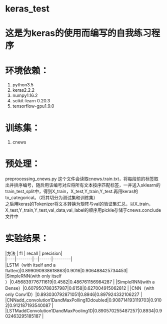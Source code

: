 # keras_test
这是为keras的使用而编写的自我练习程序
====================================
# 环境依赖：
1. python3.5
2. keras2.2.2
3. numpy1.16.2
4. scikit-learn 0.20.3
5. tensorflow-gpu1.9.0

# 训练集：
1. cnews

# 预处理：
preprocessing_cnews.py
这个文件会读取cnews.train.txt，将每段前的标签取出并排序编号，随后用该编号对应将所有文本按序匹配标签，一并送入sklearn的train_test_split中，得到X_train，X_test,Y_train,Y_test.再用keras的to_categorical。（将其切分为测试集和训练集）  
之后用keras的Tokenizer将文本转换为矩阵与val的验证集汇总，以X_train，X_test,Y_train,Y_test,val_data,val_label的顺序用pickle存储于cnews.conclude文件中



# 实验结果：
    
|方法 | f1 | recall | precision|  
|----|--------|--|------|---------|  
|LSTM（with itself and a flatten)|0.899090938618863|0.9016|0.906488425734453|
|SimpleRNN(with only itself ）|0.456839776711619|0.4582|0.486761156984287  |
|SimpleRNN(with a Dense）|0.607950788357987|0.6158|0.627004915062812  |
|CNN（with only Conv1D）|0.893030792871051|0.8946|0.897924332106227  |
|CNNadd_convolution1DandMaxPolling1Ddoubled|0.908714193119703|0.9102|0.912187193540087  |
|LSTMaddConvolution1DandMaxPooling1D|0.890570255487257|0.8934|0.902463295185187  |
